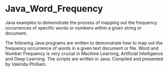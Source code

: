 # Java_Word_Frequency
Java examples to demonstrate the process of mapping out the frequency occurrences of specific words or numbers within a given string or document.

The following Java programs are written to demonstrate how to map out the frequency occurrence of words in a given text document or file.
Word and Number Frequency is very crucial in Machine Learning, Artificial Intelligence and Deep Learning.
The scripts are written in Java.
Compiled and presented by Vakindu Philliam.
